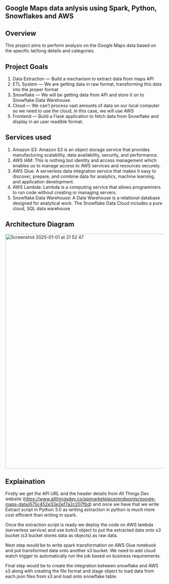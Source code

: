 Google Maps data anlysis using Spark, Python, Snowflakes and AWS
------------------------------------------------------------------

Overview
------------------------------------------------------------------
This project aims to perform analysis on the Google Maps data based on the specific lat/long details and categories.

Project Goals
----------------
1. Data Extraction — Build a mechanism to extract data from maps API
2. ETL System — We are getting data in raw format, transforming this data into the proper format
3. Snowflake — We will be getting data from API and store it on to Snowflake Data Warehouse.
4. Cloud — We can’t process vast amounts of data on our local computer so we need to use the cloud, in this case, we will use AWS
5. Frontend — Build a Flask application to fetch data from Snowflake and display in an user readible format.

Services used
---------------
1. Amazon S3: Amazon S3 is an object storage service that provides manufacturing scalability, data availability, security, and performance.
2. AWS IAM: This is nothing but identity and access management which enables us to manage access to AWS services and resources securely.
3. AWS Glue: A serverless data integration service that makes it easy to discover, prepare, and combine data for analytics, machine learning, and application development.
4. AWS Lambda: Lambda is a computing service that allows programmers to run code without creating or managing servers.
5. Snowflake Data Warehouse: A Data Warehouse is a relational database designed for analytical work. The Snowflake Data Cloud includes a pure cloud, SQL data warehouse

Architecture Diagram
-----------------------
<img width="745" alt="Screenshot 2025-01-01 at 21 52 47" src="https://github.com/user-attachments/assets/b27815a8-210c-43c9-aed1-e543da976b94" />

Explaination
-----------------------
Firstly we get the API URL and the header details from All Things Dev website (https://www.allthingsdev.co/apimarketplace/endpoints/google-maps-data/675c452e33e2ef7a2c207fbd) and once we have that we write Extract script in Python 3.0 as writing extraction in python is much more cost efficient than writing in spark.

Once the extraction script is ready we deploy the code on AWS lambda (serverless service) and use boto3 object to put the extracted data onto s3 bucket (s3 bucket stores data as objects) as raw data.

Next step would be to write spark transformation on AWS Glue notebook and put transformed data onto another s3 bucket. We need to add cloud watch trigger to automatically run the job based on business requirements.

Final step would be to create the integration between snowflake and AWS s3 along with creating the file format and stage object to load data from each json files from s3 and load onto snowflake table.
